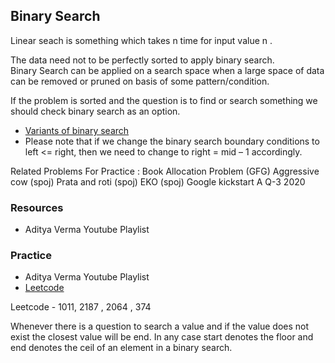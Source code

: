 ## Binary Search

Linear seach is something which takes n time for input value n .

The data need not to be perfectly sorted to apply binary search.   
Binary Search can be applied on a search space when a large space of data can be removed or
pruned on basis of some pattern/condition. 

If the problem is sorted and the question is to find or search something we should check binary search as an option. 

- [Variants of binary search](https://www.geeksforgeeks.org/variants-of-binary-search/)
- Please note that if we change the binary search boundary conditions to left <= right, then we need to change to right = mid – 1 accordingly.


Related Problems For Practice :
Book Allocation Problem (GFG)
Aggressive cow (spoj)
Prata and roti (spoj)
EKO (spoj)
Google kickstart A Q-3 2020



### Resources 
- Aditya Verma Youtube Playlist 

### Practice 
- Aditya Verma Youtube Playlist 
- [Leetcode](https://leetcode.com/tag/binary-search/)

Leetcode  -  1011, 2187 , 2064 , 374

Whenever there is a question to search a value and if the value does not exist the closest value will be end. 
In any case start denotes the floor and end denotes the ceil of an element in a binary search.